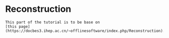 # Reconstruction

```{admonition} Work-in-progress
This part of the tutorial is to be base on
[this page](https://docbes3.ihep.ac.cn/~offlinesoftware/index.php/Reconstruction).
```
